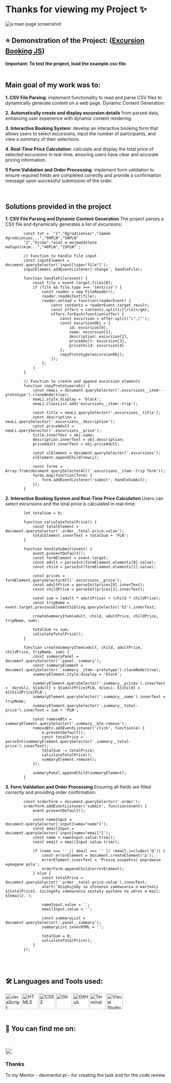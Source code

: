 # Thanks for viewing my Project ✨

![ a main page screenshot](./screen.png)
<br />

## :star: Demonstration of the Project: ([Excursion Booking JS](https://katarzynadworak.github.io/excursion-booking-js/))
**Important: To test the project, load the example.csv file.**
<br />
<br />

## Main goal of my work was to:

**1. CSV File Parsing**: implement functionality to read and parse CSV files to dynamically generate content on a web page.
Dynamic Content Generation:

**2. Automatically create and display excursion details** from parsed data, enhancing user experience with dynamic content rendering.

**3. Interactive Booking System**: develop an interactive booking form that allows users to select excursions, input the number of participants, and view a summary of their selections.

**4. Real-Time Price Calculation**: calculate and display the total price of selected excursions in real-time, ensuring users have clear and accurate pricing information.

**5 Form Validation and Order Processing**: implement form validation to ensure required fields are completed correctly and provide a confirmation message upon successful submission of the order.

<br />

## Solutions provided in the project
**1. CSV File Parsing and Dynamic Content Generation** 
The project parses a CSV file and dynamically generates a list of excursions:

            const txt = `"1","Ogrodzieniec","Zamek Ogrodzieniec...","99PLN","50PLN"
            "2","Ojców","wieś w województwie małopolskim...","40PLN","15PLN"`;
            
            // Function to handle file input
            const inputElement = document.querySelector('input[type="file"]');
            inputElement.addEventListener('change', handleFile);
            
            function handleFile(event) {
                const file = event.target.files[0];
                if (file && file.type === 'text/csv') {
                    const reader = new FileReader();
                    reader.readAsText(file);
                    reader.onload = function(readerEvent) {
                        const contents = readerEvent.target.result;
                        const offers = contents.split(/[\r\n]+/gm);
                        offers.forEach(function(offer) {
                            const excursion = offer.split('\",\"'); 
                            const excursionObj = {
                                id: excursion[0], 
                                name: excursion[1], 
                                description: excursion[2], 
                                priceAdult: excursion[3], 
                                priceChild: excursion[4]
                            };                 
                            copyPrototype(excursionObj);
                        });
                    };
                }
            }
            
            // Function to create and append excursion elements
            function copyPrototype(obj) { 
                const newLi = document.querySelector('.excursions__item--prototype').cloneNode(true);
                newLi.style.display = 'block';
                newLi.classList.add('excursions__item--trip');
            
                const title = newLi.querySelector('.excursions__title');
                const description = newLi.querySelector('.excursions__description');
                const priceAdult = newLi.querySelector('.excursions__price');
                title.innerText = obj.name;
                description.innerText = obj.description;
                priceAdult.innerText = obj.priceAdult;
            
                const ulElement = document.querySelector('.excursions');
                ulElement.appendChild(newLi);
            
                const forms = Array.from(document.querySelectorAll('.excursions__item--trip form'));
                forms.map(function(form) {
                    form.addEventListener('submit', handleSubmit);
                });
            }
**2. Interactive Booking System and Real-Time Price Calculation**
Users can select excursions and the total price is calculated in real-time:

            let totalSum = 0;
            
            function calculateTotalPrice() {
                const totalElement = document.querySelector('.order__total-price-value');
                totalElement.innerText = totalSum + 'PLN';
            }
            
            function handleSubmit(event) {
                event.preventDefault();
                const formElement = event.target;
                const adult = parseInt(formElement.elements[0].value);
                const child = parseInt(formElement.elements[1].value);
            
                const prices = formElement.querySelectorAll('.excursions__price');
                const adultPrice = parseInt(prices[0].innerText);
                const childPrice = parseInt(prices[1].innerText);
            
                const sum = (adult * adultPrice) + (child * childPrice);
                const tripName = event.target.previousElementSibling.querySelector('h2').innerText;
            
                createSummaryItem(adult, child, adultPrice, childPrice, tripName, sum);
            
                totalSum += sum;
                calculateTotalPrice();
            }
            
            function createSummaryItem(adult, child, adultPrice, childPrice, tripName, sum) {
                const summaryPanel = document.querySelector('.panel__summary');
                const summaryElement = document.querySelector('.summary__item--prototype').cloneNode(true);
                summaryElement.style.display = 'block';
            
                summaryElement.querySelector('.summary__prices').innerText = `dorośli: ${adult} x ${adultPrice}PLN, dzieci: ${child} x ${childPrice}PLN`;
                summaryElement.querySelector('.summary__name').innerText = tripName;
                summaryElement.querySelector('.summary__total-price').innerText = sum + 'PLN';
            
                const removeBtn = summaryElement.querySelector('.summary__btn-remove');
                removeBtn.addEventListener('click', function(e) {
                    e.preventDefault();
                    const totalPrice = parseInt(summaryElement.querySelector('.summary__total-price').innerText);
                    totalSum -= totalPrice;
                    calculateTotalPrice();
                    summaryElement.remove();
                });
            
                summaryPanel.appendChild(summaryElement);
            }
**3. Form Validation and Order Processing**
Ensuring all fields are filled correctly and providing order confirmation:

            const orderForm = document.querySelector('.order');
            orderForm.addEventListener('submit', function(event) {
                event.preventDefault();
            
                const nameInput = document.querySelector('input[name="name"]');
                const emailInput = document.querySelector('input[name="email"]');
                const name = nameInput.value.trim();
                const email = emailInput.value.trim();
            
                if (name === '' || email === '' || !email.includes('@')) {
                    const errorElement = document.createElement('p');
                    errorElement.innerText = 'Proszę uzupełnić poprawnie wymagane pola';
                    orderForm.appendChild(errorElement);
                } else {
                    const totalPrice = document.querySelector('.order__total-price-value').innerText;
                    alert(`Dziękujemy za złożenie zamówienia o wartości ${totalPrice}. Szczegóły zamówienia zostały wysłane na adres e-mail: ${email}.`);
            
                    nameInput.value = '';
                    emailInput.value = '';
            
                    const summaryList = document.querySelector('.panel__summary');
                    summaryList.innerHTML = '';
            
                    totalSum = 0;
                    calculateTotalPrice();
                }
            });

<br />
<br />

## 🛠️ Languages and Tools used: 

<img align="left" alt="JavaScript" width="50px" src="https://raw.githubusercontent.com/github/explore/379d8d145b878a5b7a1c2a5b5800b1d82d5c8c8f/topics/javascript/javascript.png" />

<img align="left" alt="HTML5" width="50px" src="https://raw.githubusercontent.com/github/explore/80688e429a7d4ef2fca1e82350fe8e3517d3494d/topics/html/html.png" />

<img align="left" alt="CSS3" width="50px" src="https://raw.githubusercontent.com/github/explore/80688e429a7d4ef2fca1e82350fe8e3517d3494d/topics/css/css.png" />

<img align="left" alt="Git" width="50px" src="https://raw.githubusercontent.com/github/explore/80688e429a7d4ef2fca1e82350fe8e3517d3494d/topics/git/git.png" />

<img align="left" alt="GitHub" width="50px" src="https://raw.githubusercontent.com/github/explore/78df643247d429f6cc873026c0622819ad797942/topics/github/github.png" />

<img align="left" alt="Terminal" width="50px" src="https://raw.githubusercontent.com/github/explore/80688e429a7d4ef2fca1e82350fe8e3517d3494d/topics/terminal/terminal.png" />

<img align="left" alt="Visual Studio Code" width="50px" src="https://raw.githubusercontent.com/github/explore/80688e429a7d4ef2fca1e82350fe8e3517d3494d/topics/visual-studio-code/visual-studio-code.png" />

<br />
<br />
<br />
<br />

## :blue_heart:  You can find me on:
<br/>

[<img align="left" alt="Katarzyna Dworak LinkedIn" width="22px" src="https://cdn.jsdelivr.net/npm/simple-icons@v3/icons/linkedin.svg" />](https://www.linkedin.com/in/katarzynadworakk/)

 
<br />

### Thanks
To my Mentor - devmentor.pl – for creating the task and for the code review.
